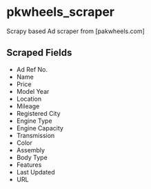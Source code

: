 # pkwheels_scraper
Scrapy based Ad scraper from [pakwheels.com]

## Scraped Fields

- Ad Ref No.
- Name
- Price
- Model Year
- Location
- Mileage
- Registered City
- Engine Type
- Engine Capacity
- Transmission
- Color
- Assembly
- Body Type
- Features
- Last Updated
- URL